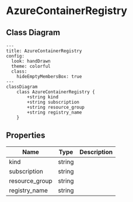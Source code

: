 # AzureContainerRegistry

## Class Diagram

```mermaid
---
title: AzureContainerRegistry
config:
  look: handDrawn
  theme: colorful
  class:
    hideEmptyMembersBox: true
---
classDiagram
    class AzureContainerRegistry {
        +string kind
        +string subscription
        +string resource_group
        +string registry_name
    }
```

## Properties

| Name | Type | Description |
| ---- | ---- | ----------- |
| kind | string |   |
| subscription | string |   |
| resource_group | string |   |
| registry_name | string |   |

